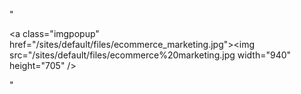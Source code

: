 "<p><a class=\"imgpopup\" href=\"/sites/default/files/ecommerce_marketing.jpg\"><img src=\"/sites/default/files/ecommerce%20marketing.jpg width=\"940\" height=\"705\" /></a></p> "